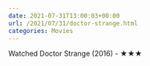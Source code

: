 ```yaml
---
date: 2021-07-31T13:00:03+00:00
url: /2021/07/31/doctor-strange.html
categories: Movies
---
```

Watched Doctor Strange (2016) - ★★★




